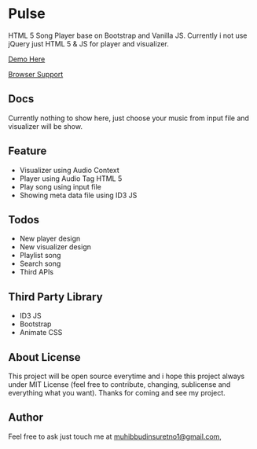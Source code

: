 # Pulse
HTML 5 Song Player base on Bootstrap and Vanilla JS. Currently i not use jQuery just HTML 5 & JS for player and visualizer.

[Demo Here](https://muhibbudins.github.io/Pulse/)

[Browser Support](http://caniuse.com/#feat=audio-api)

## Docs
Currently nothing to show here, just choose your music from input file and visualizer will be show.

## Feature
- Visualizer using Audio Context
- Player using Audio Tag HTML 5
- Play song using input file
- Showing meta data file using ID3 JS

## Todos
- New player design
- New visualizer design
- Playlist song
- Search song
- Third APIs

## Third Party Library
- ID3 JS
- Bootstrap
- Animate CSS

## About License
This project will be open source everytime and i hope this project always under MIT License (feel free to contribute, changing, sublicense and everything what you want). Thanks for coming and see my project.

## Author
Feel free to ask just touch me at [muhibbudinsuretno1@gmail.com](mailto:muhibbudinsuretno1@gmail.com),
